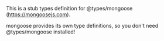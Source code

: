 This is a stub types definition for @types/mongoose (https://mongoosejs.com).

mongoose provides its own type definitions, so you don't need @types/mongoose installed!